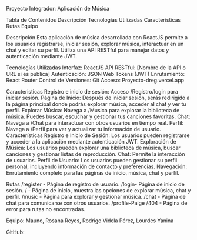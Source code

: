 Proyecto Integrador: Aplicación de Música


Tabla de Contenidos
Descripción
Tecnologías Utilizadas
Características
Rutas
Equipo

Descripción
Esta aplicación de música desarrollada con ReactJS permite a los usuarios registrarse, iniciar sesión, explorar música, interactuar en un chat y editar su perfil. Utiliza una API RESTful para manejar datos y autenticación mediante JWT.

Tecnologías Utilizadas
Interfaz: ReactJS
API RESTful: [Nombre de la API o URL si es pública]
Autenticación: JSON Web Tokens (JWT)
Enrutamiento: React Router
Control de Versiones: Git
Acceso: Proyecto-dreg.vercel.app

Caracteristicas
Registro e inicio de sesión: Acceso /Registro/login para iniciar sesión.
Página de Inicio: Después de iniciar sesión, serás redirigido a la página principal donde podrás explorar música, acceder al chat y ver tu perfil.
Explorar Música: Navega a /Musica para explorar la biblioteca de música. Puedes buscar, escuchar y gestionar tus canciones favoritas.
Chat: Navega a /Chat para interactuar con otros usuarios en tiempo real.
Perfil: Navega a /Perfil para ver y actualizar tu información de usuario.
Características
Registro e Inicio de Sesión: Los usuarios pueden registrarse y acceder a la aplicación mediante autenticación JWT.
Exploración de Música: Los usuarios pueden explorar una biblioteca de música, buscar canciones y gestionar listas de reproducción.
Chat: Permite la interacción de usuarios.
Perfil de Usuario: Los usuarios pueden gestionar su perfil personal, incluyendo información de contacto y preferencias.
Navegación: Enrutamiento completo para las páginas de inicio, música, chat y perfil.


Rutas
/register - Página de registro de usuario.
/login- Página de inicio de sesión.
/ - Página de inicio, muestra las opciones de explorar música, chat y perfil.
/music - Página para explorar y gestionar música.
/chat - Página de chat para comunicarse con otros usuarios.
/profile-Paige
/404 - Página de error para rutas no encontradas.

Equipo:
Mauno, Rosana
Reyes, Rodrigo
Videla Pérez, Lourdes Yanina

GitHub: 

